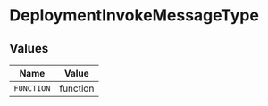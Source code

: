 # DeploymentInvokeMessageType


## Values

| Name       | Value      |
| ---------- | ---------- |
| `FUNCTION` | function   |